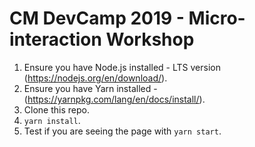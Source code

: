 # CM DevCamp 2019 - Micro-interaction Workshop

1. Ensure you have Node.js installed - LTS version (https://nodejs.org/en/download/).
2. Ensure you have Yarn installed - (https://yarnpkg.com/lang/en/docs/install/).
3. Clone this repo.
4. `yarn install`.
5. Test if you are seeing the page with `yarn start`.
